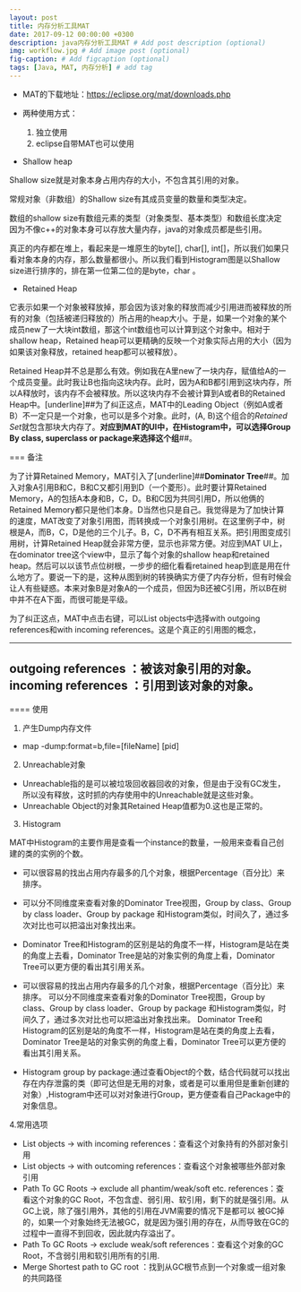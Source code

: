 ```yaml
---
layout: post
title: 内存分析工具MAT
date: 2017-09-12 00:00:00 +0300
description: java内存分析工具MAT # Add post description (optional)
img: workflow.jpg # Add image post (optional)
fig-caption: # Add figcaption (optional)
tags: [Java, MAT, 内存分析] # add tag
---
```



- MAT的下载地址：https://eclipse.org/mat/downloads.php 

- 两种使用方式：
    1. 独立使用
    2. eclipse自带MAT也可以使用
    

- Shallow heap

Shallow size就是对象本身占用内存的大小，不包含其引用的对象。

常规对象（非数组）的Shallow size有其成员变量的数量和类型决定。

数组的shallow size有数组元素的类型（对象类型、基本类型）和数组长度决定
因为不像c++的对象本身可以存放大量内存，java的对象成员都是些引用。

真正的内存都在堆上，看起来是一堆原生的byte[], char[], int[]，所以我们如果只看对象本身的内存，那么数量都很小。所以我们看到Histogram图是以Shallow size进行排序的，排在第一位第二位的是byte，char 。


-  Retained Heap


它表示如果一个对象被释放掉，那会因为该对象的释放而减少引用进而被释放的所有的对象（包括被递归释放的）所占用的heap大小。于是，如果一个对象的某个成员new了一大块int数组，那这个int数组也可以计算到这个对象中。相对于shallow heap，Retained heap可以更精确的反映一个对象实际占用的大小（因为如果该对象释放，retained heap都可以被释放）。

Retained Heap并不总是那么有效。例如我在A里new了一块内存，赋值给A的一个成员变量。此时我让B也指向这块内存。此时，因为A和B都引用到这块内存，所以A释放时，该内存不会被释放。所以这块内存不会被计算到A或者B的Retained Heap中。[underline]##为了纠正这点，MAT中的Leading Object（例如A或者B）不一定只是一个对象，也可以是多个对象。此时，(A, B)这个组合的*Retained Set*就包含那块大内存了。__对应到MAT的UI中，在Histogram中，可以选择Group By class, superclass or package来选择这个组__##。


=== 备注

为了计算Retained Memory，MAT引入了[underline]##__Dominator Tree__##。加入对象A引用B和C，B和C又都引用到D（一个菱形）。此时要计算Retained Memory，A的包括A本身和B，C，D。B和C因为共同引用D，所以他俩的Retained Memory都只是他们本身。D当然也只是自己。我觉得是为了加快计算的速度，MAT改变了对象引用图，而转换成一个对象引用树。在这里例子中，树根是A，而B，C，D是他的三个儿子。B，C，D不再有相互关系。把引用图变成引用树，计算Retained Heap就会非常方便，显示也非常方便。对应到MAT UI上，在dominator tree这个view中，显示了每个对象的shallow heap和retained heap。然后可以以该节点位树根，一步步的细化看看retained heap到底是用在什么地方了。要说一下的是，这种从图到树的转换确实方便了内存分析，但有时候会让人有些疑惑。本来对象B是对象A的一个成员，但因为B还被C引用，所以B在树中并不在A下面，而很可能是平级。

为了纠正这点，MAT中点击右键，可以List objects中选择with outgoing references和with incoming references。这是个真正的引用图的概念，

----
outgoing references ：被该对象引用的对象。
incoming references ：引用到该对象的对象。
----

==== 使用

1. 产生Dump内存文件
- map -dump:format=b,file=[fileName] [pid]

2. Unreachable对象
- Unreachable指的是可以被垃圾回收器回收的对象，但是由于没有GC发生，所以没有释放，这时抓的内存使用中的Unreachable就是这些对象。
- Unreachable Object的对象其Retained Heap值都为0.这也是正常的。

3. Histogram

MAT中Histogram的主要作用是查看一个instance的数量，一般用来查看自己创建的类的实例的个数。

- 可以很容易的找出占用内存最多的几个对象，根据Percentage（百分比）来排序。
- 可以分不同维度来查看对象的Dominator Tree视图，Group by class、Group by class loader、Group by package
和Histogram类似，时间久了，通过多次对比也可以把溢出对象找出来。
- Dominator Tree和Histogram的区别是站的角度不一样，Histogram是站在类的角度上去看，Dominator Tree是站的对象实例的角度上看，Dominator Tree可以更方便的看出其引用关系。

- 可以很容易的找出占用内存最多的几个对象，根据Percentage（百分比）来排序。
可以分不同维度来查看对象的Dominator Tree视图，Group by class、Group by class loader、Group by package
和Histogram类似，时间久了，通过多次对比也可以把溢出对象找出来。
Dominator Tree和Histogram的区别是站的角度不一样，Histogram是站在类的角度上去看，Dominator Tree是站的对象实例的角度上看，Dominator Tree可以更方便的看出其引用关系。
- Histogram group by package:通过查看Object的个数，结合代码就可以找出存在内存泄露的类（即可达但是无用的对象，或者是可以重用但是重新创建的对象）,Histogram中还可以对对象进行Group，更方便查看自己Package中的对象信息。

4.常用选项

- List objects -> with incoming references：查看这个对象持有的外部对象引用
- List objects -> with outcoming references：查看这个对象被哪些外部对象引用
- Path To GC Roots -> exclude all phantim/weak/soft etc. references：查看这个对象的GC Root，不包含虚、弱引用、软引用，剩下的就是强引用。从GC上说，除了强引用外，其他的引用在JVM需要的情况下是都可以 被GC掉的，如果一个对象始终无法被GC，就是因为强引用的存在，从而导致在GC的过程中一直得不到回收，因此就内存溢出了。
- Path To GC Roots -> exclude weak/soft references：查看这个对象的GC Root，不含弱引用和软引用所有的引用.
- Merge Shortest path to GC root ：找到从GC根节点到一个对象或一组对象的共同路径

